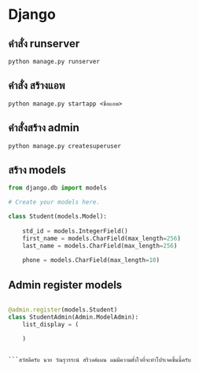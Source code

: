 # Django

## คำสั่ง runserver 
    python manage.py runserver 

## คำสั่ง สร้างแอพ
    python manage.py startapp <ชื่อแอพ>

## คำสั่งสร้าง admin 
    python manage.py createsuperuser


## สร้าง models



```python
from django.db import models

# Create your models here.

class Student(models.Model):
    
    std_id = models.IntegerField()
    first_name = models.CharField(max_length=256)
    last_name = models.CharField(max_length=256)
    
    phone = models.CharField(max_length=10)

```

## Admin register models
```python

@admin.register(models.Student)
class StudentAdmin(Admin.ModelAdmin):
    list_display = (

    )


```สวัสดีครับ นาย วัณรุวรระน์ สรีวงศ์แผน ผมมีความตั้งใจที่จะทำโปรเจคชิ้นนี้ครับ
